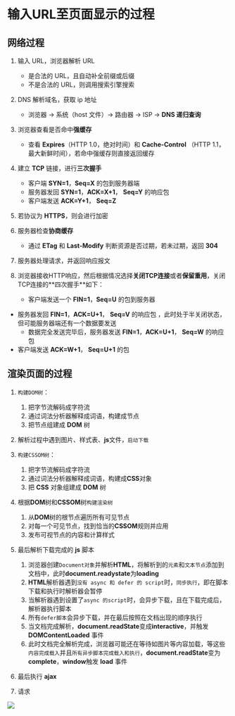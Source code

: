 # 输入URL至页面显示的过程

## 网络过程

1. 输⼊ URL，浏览器解析 URL
   - 是合法的 URL，且自动补全前缀或后缀
   - 不是合法的 URL，则调用搜索引擎搜索
2. DNS 解析域名，获取 ip 地址
   - 浏览器 -> 系统（host 文件）-> 路由器 -> ISP -> **DNS 递归查询**
3. 浏览器查看是否命中**强缓存**
   - 查看 **Expires**（HTTP 1.0，绝对时间）和 **Cache-Control** （HTTP 1.1，最大新鲜时间），若命中强缓存则直接返回缓存 
4. 建立 **TCP** 链接，进行**三次握手**
   - 客户端 **SYN=1**，**Seq=X** 的包到服务器端
   - 服务器发回 **SYN=1**，**ACK=X+1**， **Seq=Y** 的响应包 
   - 客户端发送 **ACK=Y+1**， **Seq=Z**
5. 若协议为 **HTTPS**，则会进行加密
6. 服务器检查**协商缓存**

   - 通过 **ETag** 和 **Last-Modify** 判断资源是否过期，若未过期，返回 **304**
7. 服务器处理请求，并返回响应报文
8. 浏览器接收HTTP响应，然后根据情况选择**关闭TCP连接**或者**保留重⽤**，关闭TCP连接的**四次握⼿**如下： 

   - 客户端发送一个 **FIN=1**，**Seq=U** 的包到服务器
- 服务器发回 **FIN=1**，**ACK=U+1**， **Seq=V** 的响应包 ，此时处于半关闭状态，但可能服务器端还有一个数据要发送
   - 数据完全发送完毕后，服务器发送 **FIN=1**，**ACK=U+1**， **Seq=W** 的响应包 
- 客户端发送 **ACK=W+1**， **Seq=U+1** 的包

## 渲染页面的过程

1. `构建DOM树`： 

   1. 把字节流解码成字符流
   2. 通过词法分析器解释成词语，构建成节点
   3. 把节点组建成 **DOM** 树
2. 解析过程中遇到图⽚、样式表、**js**⽂件，`启动下载`
3. `构建CSSOM树`： 

   1. 把字节流解码成字符流
   2. 通过词法分析器解释成词语，构建成**CSS**对象
   3. 把 **CSS** 对象组建成 **DOM** 树
4. 根据**DOM**树和**CSSOM**树`构建渲染树`

   1. 从**DOM**树的根节点遍历所有可⻅节点
   2. 对每⼀个可⻅节点，找到恰当的**CSSOM**规则并应⽤ 
   3. 发布可视节点的内容和计算样式 
5. 最后解析下载完成的 **js** 脚本

   1. 浏览器创建`Document对象`并解析**HTML**，将解析到的`元素`和`⽂本节点`添加到⽂档中，此时**document.readystate**为**loading** 
   2. **HTML**解析器遇到`没有 async 和 defer 的 script`时，`同步执⾏`，即在脚本下载和执⾏时解析器会暂停
   3. 当解析器遇到设置了`async 的script`时，会异步下载，且在下载完成后，解析器执行脚本
   5. 所有`defer脚本`会异步下载，并在最后按照在⽂档出现的顺序执⾏
   5. 当⽂档完成解析，**document.readState**变成**interactive**，并触发 **DOMContentLoaded** 事件 
   7. 此时⽂档完全解析完成，浏览器可能还在等待如图⽚等内容加载，等这些`内容完成载⼊`并且`所有异步脚本完成载⼊和执⾏`，**document.readState**变为**complete**，**window**触发 **load** 事件
6. 最后执行 **ajax**
7.  请求

![](https://cdn.jsdelivr.net/gh/kingmusi/blogImages/img/202207280032031.png)

